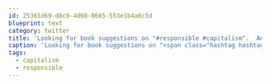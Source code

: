```yaml
---
id: 25365d69-d8c0-4d60-8665-553e1b4a6c5d
blueprint: text
category: twitter
title: 'Looking for book suggestions on "#responsible #capitalism".  Anyone read  David Korten''s books?'
caption: 'Looking for book suggestions on "<span class="hashtag hashtag_local">#<a href="http://tweettemp.darylchymko.ca/?tag=responsible">responsible</a> <span class="hashtag hashtag_local">#<a href="http://tweettemp.darylchymko.ca/?tag=capitalism">capitalism</a>".  Anyone read  David Korten''s books?'
tags:
  - capitalism
  - responsible
---
```

